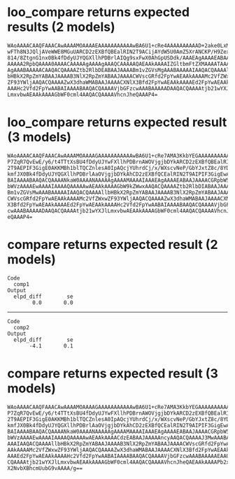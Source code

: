 # loo_compare returns expected results (2 models)

    WAoAAAACAAQFAAACAwAAAAMOAAAAEAAAAAAAAAAAwBA6U1+cRe4AAAAAAAAAAD+2ake0LxMB
    wFTh8N3JQljAVeWWE8MGuUARCD2zEXBfQBEalRIN2T9ACijAYdW5U0AmZ5XrANCKP/H9Zexy
    814/8ZtgnG1nx0Bk4fDdyUJYQGXllhPDBrlAIQg9sxFwX0AhGpUSDdk/AAAEAgAAAAEABAAJ
    AAAAA2RpbQAAAA0AAAACAAAAAgAAAAgAAAQCAAAAAQAEAAkAAAAIZGltbmFtZXMAAAATAAAA
    AgAAABAAAAACAAQACQAAAAZtb2RlbDEABAAJAAAABm1vZGVsMgAAABAAAAAIAAQACQAAAAll
    bHBkX2RpZmYABAAJAAAAB3NlX2RpZmYABAAJAAAACWVscGRfd2FpYwAEAAkAAAAMc2VfZWxw
    ZF93YWljAAQACQAAAAZwX3dhaWMABAAJAAAACXNlX3Bfd2FpYwAEAAkAAAAEd2FpYwAEAAkA
    AAAHc2Vfd2FpYwAABAIAAAABAAQACQAAAAVjbGFzcwAAABAAAAADAAQACQAAAAtjb21wYXJl
    LmxvbwAEAAkAAAAGbWF0cml4AAQACQAAAAVhcnJheQAAAP4=

# loo_compare returns expected result (3 models)

    WAoAAAACAAQFAAACAwAAAAMOAAAAGAAAAAAAAAAAwBA6U1+cRe7AMA3KkbYEGAAAAAAAAAAA
    P7ZqR7QvEwE/y6/t4TTtXsBU4fDdyUJYwFXllhPDBrnAWOVjgjbDYkARCD2zEXBfQBEalRIN
    2T9AEPIF3GigE0AKKMBh1blTQCZnlesA0IpAQcjYUhrdCj/x/WXscvNeP/GbYJxtZ8c/8YDQ
    kmfJX0Bk4fDdyUJYQGXllhPDBrlAaOVjgjbDYkAhCD2zEXBfQCEalRIN2T9AIPIF3GigEwAA
    BAIAAAABAAQACQAAAANkaW0AAAANAAAAAgAAAAMAAAAIAAAEAgAAAAEABAAJAAAACGRpbW5h
    bWVzAAAAEwAAAAIAAAAQAAAAAwAEAAkAAAAGbW9kZWwxAAQACQAAAAZtb2RlbDIABAAJAAAA
    Bm1vZGVsMwAAABAAAAAIAAQACQAAAAllbHBkX2RpZmYABAAJAAAAB3NlX2RpZmYABAAJAAAA
    CWVscGRfd2FpYwAEAAkAAAAMc2VfZWxwZF93YWljAAQACQAAAAZwX3dhaWMABAAJAAAACXNl
    X3Bfd2FpYwAEAAkAAAAEd2FpYwAEAAkAAAAHc2Vfd2FpYwAABAIAAAABAAQACQAAAAVjbGFz
    cwAAABAAAAADAAQACQAAAAtjb21wYXJlLmxvbwAEAAkAAAAGbWF0cml4AAQACQAAAAVhcnJh
    eQAAAP4=

# compare returns expected result (2 models)

    Code
      comp1
    Output
      elpd_diff        se 
            0.0       0.0 

---

    Code
      comp2
    Output
      elpd_diff        se 
           -4.1       0.1 

# compare returns expected result (3 models)

    WAoAAAACAAQFAAACAwAAAAMOAAAAGAAAAAAAAAAAwBA6U1+cRe7AMA3KkbYEGAAAAAAAAAAA
    P7ZqR7QvEwE/y6/t4TTtXsBU4fDdyUJYwFXllhPDBrnAWOVjgjbDYkARCD2zEXBfQBEalRIN
    2T9AEPIF3GigE0AKKMBh1blTQCZnlesA0IpAQcjYUhrdCj/x/WXscvNeP/GbYJxtZ8c/8YDQ
    kmfJX0Bk4fDdyUJYQGXllhPDBrlAaOVjgjbDYkAhCD2zEXBfQCEalRIN2T9AIPIF3GigEwAA
    BAIAAAABAAQACQAAAANkaW0AAAANAAAAAgAAAAMAAAAIAAAEAgAAAAEABAAJAAAACGRpbW5h
    bWVzAAAAEwAAAAIAAAAQAAAAAwAEAAkAAAACdzEABAAJAAAAAncyAAQACQAAAAJ3MwAAABAA
    AAAIAAQACQAAAAllbHBkX2RpZmYABAAJAAAAB3NlX2RpZmYABAAJAAAACWVscGRfd2FpYwAE
    AAkAAAAMc2VfZWxwZF93YWljAAQACQAAAAZwX3dhaWMABAAJAAAACXNlX3Bfd2FpYwAEAAkA
    AAAEd2FpYwAEAAkAAAAHc2Vfd2FpYwAABAIAAAABAAQACQAAAAVjbGFzcwAAABAAAAAEAAQA
    CQAAAAtjb21wYXJlLmxvbwAEAAkAAAAGbWF0cml4AAQACQAAAAVhcnJheQAEAAkAAAAPb2xk
    X2NvbXBhcmUubG9vAAAA/g==

